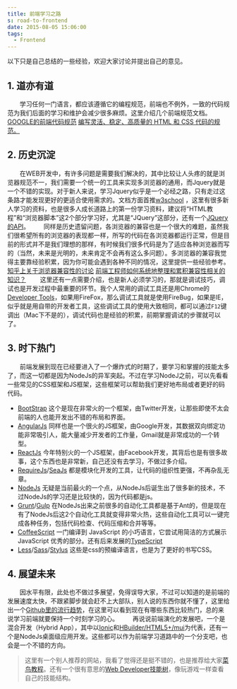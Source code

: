 ```yaml
---
title: 前端学习之路
s: road-to-frontend
date: 2015-08-05 15:06:00
tags:
  - Frontend
---
```

以下只是自己总结的一些经验，欢迎大家讨论并提出自己的意见。
<!-- more -->
## 1. 道亦有道
　　学习任何一门语言，都应该遵循它的编程规范，前端也不例外，一致的代码规范为我们后面的学习和维护会减少很多麻烦。这里介绍几个前端规范文档。
[GOOGLE的前端代码规范](http://www.chaozh.com/google-front-end-style-guide/)
[编写灵活、稳定、高质量的 HTML 和 CSS 代码的规范。](http://codeguide.bootcss.com/)
## 2. 历史沉淀
　　在WEB开发中，有许多问题是需要我们解决的，其中比较让人头疼的就是浏览器规范不一，我们需要一个统一的工具来实现多浏览器的通用，而Jquery就是一个不错的实现。对于新人来说，学习Jquery似乎是一个必经之路，只有走过这条路才能发现更好的更适合使用需求的。文档方面首推[w3school](http://www.w3school.com.cn/) ，这里有很多新人学习的资料，也是很多人成长道路上的第一份学习资料，建议将“HTML教程”和“浏览器脚本”这2个部分学习好，尤其是“JQuery”这部分，还有一个[JQuery的API](http://www.jquery123.com/)。
　　同样是历史遗留问题，各浏览器的兼容也是一个很大的难题，虽然我们很希望所有的浏览器的表现都一样，所写的代码在各浏览器都运行正常，但是目前的形式并不是我们理想的那样，有时候我们很多代码是为了适应各种浏览器而写的（当然，未来是光明的，未来肯定不会再有这么多问题）。多浏览器的兼容我觉得主要靠经验积累，因为你可能会遇到各种不同的情况，这里提供一些经验参考。
[知乎上关于浏览器兼容性的讨论](http://www.zhihu.com/question/19736007)
[前端工程师如何系统地整理和累积兼容性相关的知识？](http://www.zhihu.com/question/20984284)
　　这里还有一点需要介绍，也是新人必须学习的，那就是调试技巧，调试也是开发过程中最重要的环节。我个人常用的调试工具还是用Chrome的[Developer Tools](http://ued.taobao.org/blog/2012/06/debug-with-chrome-dev-tool/)，如果用FireFox，那么调试工具就是使用FireBug，如果是IE，似乎就是用自带的开发者工具，这些调试工具的使用大致相同，都可以通过`F12`键调出（Mac下不是的），调试代码也是经验的积累，前期掌握调试的步骤就可以了。
## 3. 时下热门
　　前端发展到现在已经要进入了一个爆炸式的时期了，要学习和掌握的技能太多了，而这一切都是因为NodeJs的异军突起。不过在学习NodeJ之前，可以先看看一些常见的CSS框架和JS框架，这些框架可以帮助我们更好地布局或者更好的码代码。
  * [BootStrap](http://v3.bootcss.com/getting-started/) 这个是现在非常火的一个框架，由Twitter开发，让那些即使不太会前端的人也能开发出不错的布局和界面。
  * [AngularJs](http://www.ituring.com.cn/minibook/303) 同样也是一个很火的JS框架，由Google开发，其数据双向绑定功能非常吸引人，能大量减少开发者的工作量，Gmail就是非常成功的一个转型。
  * [ReactJs](http://www.ruanyifeng.com/blog/2015/03/react.html) 今年特别火的一个JS框架，由Facebook开发，其背后也是有很多故事，这个东西也是非常新，自己还没有去学习，不做过多介绍。
  * [RequireJs](http://www.requirejs.cn/)/[SeaJs](http://seajs.org/docs/) 都是模块化开发的工具，让代码的组织性更强，不再杂乱无章。
  * [NodeJs](http://ourjs.com/detail/529ca5950cb6498814000005) 无疑是当前最火的一个点，从NodeJs后诞生出了很多新的技术，不过NodeJs的学习还是比较快的，因为代码都是js。
  * [Grunt](http://www.gruntjs.net/getting-started)/[Gulp](http://www.gulpjs.com.cn/) 在NodeJs出来之前很多的自动化工具都是基于Ant的，但是现在有了NodeJs后这2个自动化工具就变得非常火热，这些自动化工具可以一键完成各种任务，包括代码检查、代码压缩和合并等等。
  * [CoffeeScript](http://coffee-script.org/) 一门编译到 JavaScript 的小巧语言，它尝试用简洁的方式展示 JavaScript 优秀的部分。还有后来发展的[TypeScript](http://www.cnblogs.com/tansm/p/3370615.html)
  * [Less](http://less.bootcss.com/)/[Sass](http://www.w3cplus.com/sassguide/)/[Stylus](http://www.zhangxinxu.com/jq/stylus/) 这些是css的预编译语言，也是为了更好的书写CSS。
## 4. 展望未来
　　因水平有限，此处也不做过多展望，免得误导大家，不过可以知道的是前端的发展速度太快，不跟紧脚步就会赶不上大部队，别人说的东西你就不懂了，这里给出一个[Github里的流行趋势](https://github.com/trending)，在这里可以看到现在有哪些东西比较热门，总的来说学习前端就要保持一个时刻学习的心。
　　再说说前端演化的发展吧，一个是混合开发（Hybrid App），其中以[Ionic](http://www.ionicframework.com/)和[HBuilder/HTML5+/mui](http://ask.dcloud.net.cn/docs)为代表，还有一个是NodeJs桌面级应用开发。这些都可以作为前端学习道路中的一个分支吧，也会是一个不错的方向。

> 这里有一个别人推荐的网站，我看了觉得还是挺不错的，也是推荐给大家[菜鸟教程](http://www.runoob.com/)。还有一个很有意思的[Web Developer技能树](http://skill.phodal.com/)，像玩游戏一样查看自己的技能结构。
